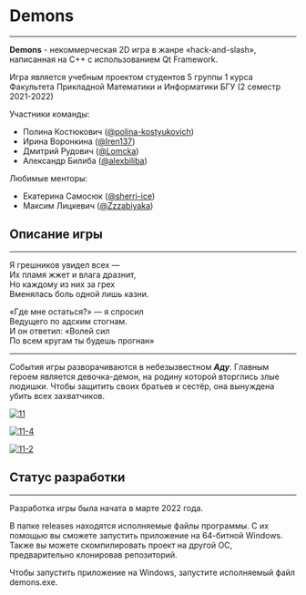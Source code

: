 # Demons
___
**Demons** - некоммерческая 2D игра в жанре «hack-and-slash», написанная на C++ с
использованием Qt Framework.

Игра является учебным проектом студентов 5 группы 1 курса
Факультета Прикладной Математики и Информатики БГУ (2 семестр 2021-2022)

Участники команды:

+ Полина Костюкович ([@polina-kostyukovich](https://github.com/polina-kostyukovich))
+ Ирина Воронкина ([@Iren137](https://github.com/Iren137))
+ Дмитрий Рудович ([@Lomcka](https://github.com/Lomcka))
+ Александр Билиба ([@alexbiliba](https://github.com/alexbiliba))

Любимые менторы:

+ Екатерина Самосюк ([@sherri-ice](https://github.com/sherri-ice))
+ Максим Лицкевич ([@Zzzabiyaka](https://github.com/Zzzabiyaka))

## Описание игры
___

Я грешников увидел всех —  
Их пламя жжет и влага дразнит,  
Но каждому из них за грех  
Вменялась боль одной лишь казни.

«Где мне остаться?» — я спросил  
Ведущего по адским стогнам.  
И он ответил: «Волей сил  
По всем кругам ты будешь прогнан»
___

События игры разворачиваются в небезызвестном ***Аду***. 
Главным героем является девочка-демон, на родину которой вторглись злые людишки.
Чтобы защитить своих братьев и сестёр, она вынуждена убить всех захватчиков.

<a href="https://ibb.co/y4J54T5"><img src="https://i.ibb.co/mN7tNst/11.png" alt="11" border="0" /></a>

<a href="https://ibb.co/NSJCCKL"><img src="https://i.ibb.co/fvyFFHC/11-4.png" alt="11-4" border="0"></a>

<a href="https://ibb.co/Y36H0wW"><img src="https://i.ibb.co/NsXcTb3/11-2.png" alt="11-2" border="0"></a>

## Статус разработки
___
Разработка игры была начата в марте 2022 года.

В папке releases находятся исполняемые файлы программы. 
С их помощью вы сможете запустить приложение на 64-битной Windows. 
Также вы можете скомпилировать проект на другой ОС, предварительно клонировав
репозиторий.

Чтобы запустить приложение на Windows, запустите исполняемый файл demons.exe.